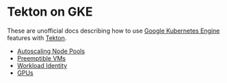 # Tekton on GKE

These are unofficial docs describing how to use [Google Kubernetes Engine](https://cloud.google.com/kubernetes-engine/) features with [Tekton](https://tekton.dev).

* [Autoscaling Node Pools](autoscaling.md)
* [Preemptible VMs](preemptible-vms.md)
* [Workload Identity](workload-identity.md)
* [GPUs](gpu.md)
